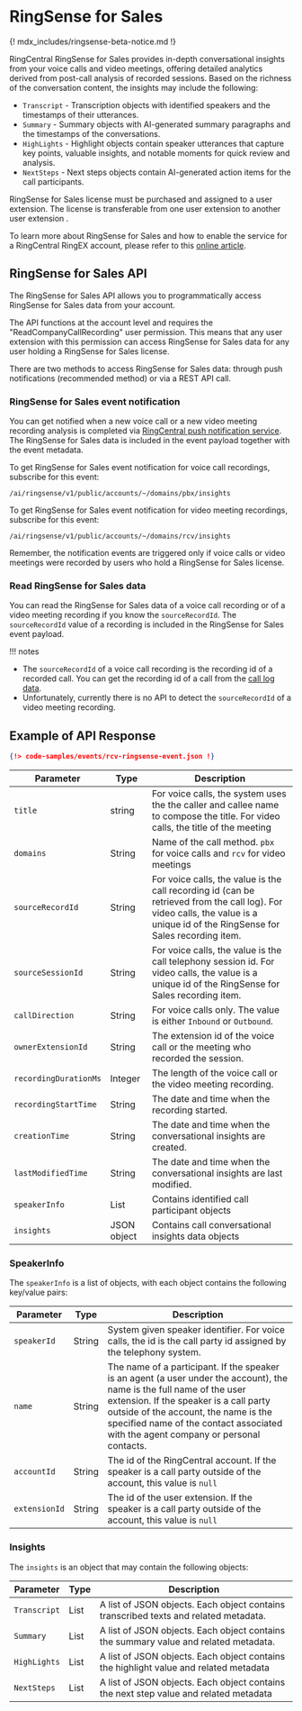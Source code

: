 # RingSense for Sales

{! mdx_includes/ringsense-beta-notice.md !}

RingCentral RingSense for Sales provides in-depth conversational insights from your voice calls and video meetings, offering detailed analytics derived from post-call analysis of recorded sessions. Based on the richness of the conversation content, the insights may include the following:

* `Transcript` - Transcription objects with identified speakers and the timestamps of their utterances.
* `Summary` - Summary objects with AI-generated summary paragraphs and the timestamps of the conversations.
* `HighLights` - Highlight objects contain speaker utterances that capture key points, valuable insights, and notable moments for quick review and analysis.
* `NextSteps` - Next steps objects contain AI-generated action items for the call participants.

RingSense for Sales license must be purchased and assigned to a user extension. The license is transferable from one user extension to another user extension .

To learn more about RingSense for Sales and how to enable the service for a RingCentral RingEX account, please refer to this [online article](https://www.ringcentral.com/ringsense-for-sales.html).

## RingSense for Sales API

The RingSense for Sales API allows you to programmatically access RingSense for Sales data from your account.

The API functions at the account level and requires the "ReadCompanyCallRecording" user permission. This means that any user extension with this permission can access RingSense for Sales data for any user holding a RingSense for Sales license.

There are two methods to access RingSense for Sales data: through push notifications (recommended method) or via a REST API call.

### RingSense for Sales event notification

You can get notified when a new voice call or a new video meeting recording analysis is completed via [RingCentral push notification  service](https://developers.ringcentral.com/guide/notifications). The RingSense for Sales data is included in the event payload together with the event metadata.

To get RingSense for Sales event notification for voice call recordings, subscribe for this event:

`/ai/ringsense/v1/public/accounts/~/domains/pbx/insights`

To get RingSense for Sales event notification for video meeting recordings, subscribe for this event:

`/ai/ringsense/v1/public/accounts/~/domains/rcv/insights`

Remember, the notification events are triggered only if voice calls or video meetings were recorded by users who hold a RingSense for Sales license.

### Read RingSense for Sales data

You can read the RingSense for Sales data of a voice call recording or of a video meeting recording if you know the `sourceRecordId`. The `sourceRecordId` value of a recording is included in the RingSense for Sales event payload.

!!! notes
  * The `sourceRecordId` of a voice call recording is the recording id of a recorded call. You can get the recording id of a call from the [call log data](https://developers.ringcentral.com/guide/voice/call-log/details).
  * Unfortunately, currently there is no API to detect the `sourceRecordId` of a video meeting recording.

## Example of API Response

```json
{!> code-samples/events/rcv-ringsense-event.json !}
```

| Parameter	| Type | Description |
|-----------|------|-------------|
| `title` | string | For voice calls, the system uses the the caller and callee name to compose the title. For video calls, the title of the meeting|
| `domains` | String | Name of the call method. `pbx` for voice calls and `rcv` for video meetings |
| `sourceRecordId` | String | For voice calls, the value is the call recording id (can be retrieved from the call log). For video calls, the value is a unique id of the RingSense for Sales recording item.  |
| `sourceSessionId` | String | For voice calls, the value is the call telephony session id. For video calls, the value is a unique id of the RingSense for Sales recording item.  |
| `callDirection` | String | For voice calls only. The value is either `Inbound` or `Outbound`.  |
| `ownerExtensionId` | String | The extension id of the voice call or the meeting who recorded the session.  |
| `recordingDurationMs` | Integer | The length of the voice call or the video meeting recording.  |
| `recordingStartTime` | String | The date and time when the recording started.  |
| `creationTime` | String | The date and time when the conversational insights are created. |
| `lastModifiedTime` | String | The date and time when the conversational insights are last modified. |
| `speakerInfo` | List | Contains identified call participant objects  |
| `insights` | JSON object | Contains call conversational insights data objects |

### SpeakerInfo

The `speakerInfo` is a list of objects, with each object contains the following key/value pairs:

| Parameter     | Type     | Description                                            |
| ------------- | ------   | ------------------------------------------------------ |
| `speakerId`   | String   | System given speaker identifier. For voice calls, the id is the call party id assigned by the telephony system.  |
| `name`        | String   | The name of a participant. If the speaker is an agent (a user under the account), the name is the full name of the user extension. If the speaker is a call party outside of the account, the name is the specified name of the contact associated with the agent company or personal contacts. |
| `accountId`   | String   | The id of the RingCentral account. If the speaker is a call party outside of the account, this value is `null`  |
| `extensionId` | String   | The id of the user extension. If the speaker is a call party outside of the account, this value is `null`      |


### Insights

The `insights` is an object that may contain the following objects:

| Parameter     | Type   | Description                                            |
| ------------- | ------ | ------------------------------------------------------ |
| `Transcript`  | List   | A list of JSON objects. Each object contains transcribed texts and related metadata.    |
| `Summary`     | List   | A list of JSON objects. Each object contains the summary value and related metadata.    |
| `HighLights`  | List   | A list of JSON objects. Each object contains the highlight value and related metadata   |
| `NextSteps`   | List   | A list of JSON objects. Each object contains the next step value and related metadata   |
